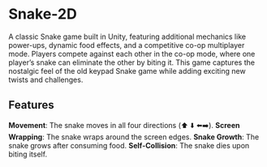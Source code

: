 # Snake-2D
A classic Snake game built in Unity, featuring additional mechanics like power-ups, dynamic food effects, and a competitive co-op multiplayer mode. Players compete against each other in the co-op mode, where one player’s snake can eliminate the other by biting it. This game captures the nostalgic feel of the old keypad Snake game while adding exciting new twists and challenges.
## Features
<b>Movement</b>: The snake moves in all four directions (⬆️ ⬇️ ⬅️➡️).
<b>Screen Wrapping</b>: The snake wraps around the screen edges.
<b>Snake Growth</b>: The snake grows after consuming food.
<b>Self-Collision</b>: The snake dies upon biting itself.
